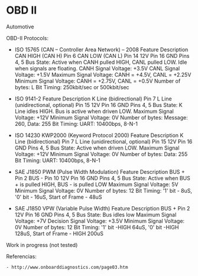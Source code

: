 # OBD II
Automotive  


OBD-II Protocols:

  - ISO 15765 (CAN – Controller Area Network) – 2008
        Feature	Description
        CAN HIGH (CAN H)	Pin 6
        CAN LOW (CAN L)	Pin 14
        12V	Pin 16
        GND	Pins 4, 5
        Bus State:	Active when CANH pulled HIGH, CANL pulled LOW. Idle when signals are floating.
        CANH Signal Voltage:	+3.5V
        CANL Signal Voltage:	+1.5V
        Maximum Signal Voltage:	CANH = +4.5V, CANL = +2.25V
        Minimum Signal Voltage:	CANH = +2.75V, CANL = +0.5V
        Number of bytes:	L
        Bit Timing:	250kbit/sec or 500kbit/sec

  - ISO 9141-2 
        Feature	Description
        K Line (bidirectional)	Pin 7
        L Line (unidirectional, optional)	Pin 15
        12V	Pin 16
        GND	Pins 4, 5
        Bus State:	K Line idles HIGH. Bus is active when driven LOW.
        Maximum Signal Voltage:	+12V
        Minimum Signal Voltage:	0V
        Number of bytes:	Message: 260, Data: 255
        Bit Timing:	UART: 10400bps, 8-N-1

  - ISO 14230 KWP2000 (Keyword Protocol 2000)
        Feature	Description
        K Line (bidirectional)	Pin 7
        L Line (unidirectional, optional)	Pin 15
        12V	Pin 16
        GND	Pins 4, 5
        Bus State:	Active when driven LOW.
        Maximum Signal Voltage:	+12V
        Minimum Signal Voltage:	0V
        Number of bytes:	Data: 255
        Bit Timing:	UART: 10400bps, 8-N-1

  - SAE J1850 PWM (Pulse Width Modulation)
        Feature	Description
        BUS +	Pin 2
        BUS -	Pin 10
        12V	Pin 16
        GND	Pins 4, 5
        Bus State:	Active when BUS + is pulled HIGH, BUS - is pulled LOW
        Maximum Signal Voltage:	5V
        Minimum Signal Voltage:	0V
        Number of bytes:	12
        Bit Timing:	'1' bit - 8uS, '0' bit - 16uS, Start of Frame - 48uS

  - SAE J1850 VPW (Variable Pulse Width)
        Feature	Description
        BUS +	Pin 2
        12V	Pin 16
        GND	Pins 4, 5
        Bus State:	Bus idles low
        Maximum Signal Voltage:	+7V
        Decision Signal Voltage:	+3.5V
        Minimum Signal Voltage:	0V
        Number of bytes:	12
        Bit Timing:	'1' bit -HIGH 64uS, '0' bit -HIGH 128uS, Start of Frame - HIGH 200uS

   
Work in progress (not tested) 

Referencias:

    
    
    - http://www.onboarddiagnostics.com/page03.htm
